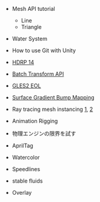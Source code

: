 - Mesh API tutorial
  - Line
  - Triangle

- Water System

- How to use Git with Unity

- [HDRP 14](https://docs.unity3d.com/Packages/com.unity.render-pipelines.high-definition@15.0/manual/whats-new-14.html)

- [Batch Transform API](https://forum.unity.com/threads/introducing-the-new-batch-transformpoint-and-gizmo-line-drawing-apis-arriving-in-2023-1.1364934/)

- [GLES2 EOL](https://forum.unity.com/threads/removing-support-for-gles2-and-webgl1-in-2023-1a.1360090/)

- [Surface Gradient Bump Mapping](https://forum.unity.com/threads/experimental-surface-gradient-bump-mapping.1374897/)

- Ray tracing mesh instancing [1](https://github.com/INedelcu/RayTracingMeshInstancingHDRP), [2](https://github.com/INedelcu/RayTracingMeshInstancingSimple)

- Animation Rigging

- 物理エンジンの限界を試す

- AprilTag

- Watercolor
- Speedlines
- stable fluids

- Overlay
